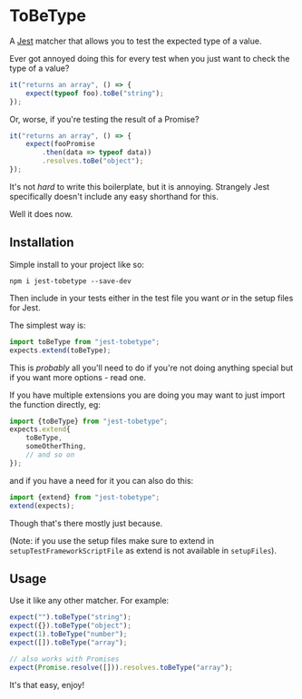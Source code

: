 # ToBeType
A [Jest](https://facebook.github.io/jest/) matcher that allows you to test the expected type of a value.

Ever got annoyed doing this for every test when you just want to check the type of a value?

```javascript
it("returns an array", () => {
	expect(typeof foo).toBe("string");
});
```

Or, worse, if you're testing the result of a Promise?

```javascript
it("returns an array", () => {
	expect(fooPromise
		.then(data => typeof data))
		.resolves.toBe("object");
});
```
It's not *hard* to write this boilerplate, but it is annoying. Strangely Jest specifically doesn't include any easy shorthand for this. 

Well it does now.

## Installation

Simple install to your project like so:

```
npm i jest-tobetype --save-dev
```

Then include in your tests either in the test file you want *or* in the setup files for Jest.

The simplest way is:

```javascript
import toBeType from "jest-tobetype";
expects.extend(toBeType);
```
This is *probably* all you'll need to do if you're not doing anything special but if you want more options - read one.

If you have multiple extensions you are doing you may want to just import the function directly, eg:

```javascript
import {toBeType} from "jest-tobetype";
expects.extend{
	toBeType,
	someOtherThing,
	// and so on
});
```

and if you have a need for it you can also do this:

```javascript
import {extend} from "jest-tobetype";
extend(expects);
```
Though that's there mostly just because.

(Note: if you use the setup files make sure to extend in `setupTestFrameworkScriptFile` as extend is not available in `setupFiles`).

## Usage
Use it like any other matcher. For example:

```javascript
expect("").toBeType("string");
expect({}).toBeType("object");
expect(1).toBeType("number");
expect([]).toBeType("array");

// also works with Promises
expect(Promise.resolve([])).resolves.toBeType("array");
```
It's that easy, enjoy!
